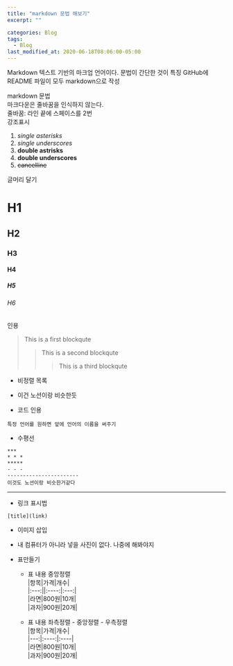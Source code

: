```yaml
---  
title: "markdown 문법 해보기"  
excerpt: ""  

categories: Blog  
tags:  
  - Blog  
last_modified_at: 2020-06-18T08:06:00-05:00  
---  
```



Markdown
텍스트 기반의 마크업 언어이다. 문법이 간단한 것이 특징
GitHub에 README 파일이 모두 markdown으로 작성

markdown 문법  
마크다운은 줄바꿈을 인식하지 않는다.  
줄바꿈: 라인 끝에 스페이스를 2번  
강조표시  

1. *single asterisks*  
2. *single underscores*  
3. **double astrisks**  
4. **double underscores**  
5. ~~cancelline~~  

글머리 달기  
# H1  
## H2  
### H3  
#### H4  
##### H5  
###### H6  

인용  
>This is a first blockqute  
>>This is a second blockqute  
>>>This is a third blockqute  

* 비정렬 목록
* 이건 노션이랑 비슷한듯  

* 코드 인용  

```  
특정 언어를 원하면 앞에 언어의 이름을 써주기  
```  

* 수평선  

```  
***  
* * *  
*****  
- - -  
-----------------------  
이것도 노션이랑 비슷한거같다  
```

------------------------

* 링크 표시법  

```
[title](link)  
```

* 이미지 삽입  
* 내 컴퓨터가 아니라 넣을 사진이 없다. 나중에 해봐야지  

* 표만들기  
  * 표 내용 중앙정렬  
|항목|가격|개수|  
|:---:||:----:|:---:|  
|라면|800원|10개|  
|과자|900원|20개|  
  
  * 표 내용 좌측정렬 - 중앙정렬 - 우측정렬  
|항목|가격|개수|  
|---:|:----:|:----|  
|라면|800원|10개|  
|과자|900원|20개|  
